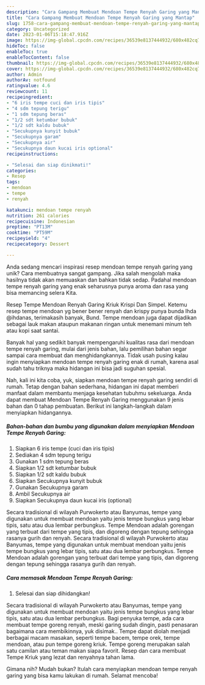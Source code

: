 ```yaml
---
description: "Cara Gampang Membuat Mendoan Tempe Renyah Garing yang Mantap"
title: "Cara Gampang Membuat Mendoan Tempe Renyah Garing yang Mantap"
slug: 1758-cara-gampang-membuat-mendoan-tempe-renyah-garing-yang-mantap
category: Uncategorized
date: 2023-01-06T15:18:47.916Z
image: https://img-global.cpcdn.com/recipes/36539e8137444932/680x482cq70/mendoan-tempe-renyah-garing-foto-resep-utama.jpg
hideToc: false
enableToc: true
enableTocContent: false
thumbnail: https://img-global.cpcdn.com/recipes/36539e8137444932/680x482cq70/mendoan-tempe-renyah-garing-foto-resep-utama.jpg
cover: https://img-global.cpcdn.com/recipes/36539e8137444932/680x482cq70/mendoan-tempe-renyah-garing-foto-resep-utama.jpg
author: Admin
authorAv: notfound
ratingvalue: 4.6
reviewcount: 11
recipeingredient:
- "6 iris tempe cuci dan iris tipis"
- "4 sdm tepung terigu"
- "1 sdm tepung beras"
- "1/2 sdt ketumbar bubuk"
- "1/2 sdt kaldu bubuk"
- "Secukupnya kunyit bubuk"
- "Secukupnya garam"
- "Secukupnya air"
- "Secukupnya daun kucai iris optional"
recipeinstructions:

- "Selesai dan siap dinikmati!"
categories:
- Resep
tags:
- mendoan
- tempe
- renyah

katakunci: mendoan tempe renyah 
nutrition: 261 calories
recipecuisine: Indonesian
preptime: "PT13M"
cooktime: "PT59M"
recipeyield: "4"
recipecategory: Dessert

---
```





Anda sedang mencari inspirasi resep mendoan tempe renyah garing yang unik? Cara membuatnya sangat gampang. Jika salah mengolah maka hasilnya tidak akan memuaskan dan bahkan tidak sedap. Padahal mendoan tempe renyah garing yang enak seharusnya punya aroma dan rasa yang bisa memancing selera Kita.





Resep Tempe Mendoan Renyah Garing Kriuk Krispi Dan Simpel. Ketemu resep tempe mendoan yg bener bener renyah dan krispy punya bunda Ihda @ihdanas, terimakasih banyak, Bund. Tempe mendoan juga dapat dijadikan sebagai lauk makan ataupun makanan ringan untuk menemani minum teh atau kopi saat santai.

Banyak hal yang sedikit banyak mempengaruhi kualitas rasa dari mendoan tempe renyah garing, mulai dari jenis bahan, lalu pemilihan bahan segar sampai cara membuat dan menghidangkannya. Tidak usah pusing kalau ingin menyiapkan mendoan tempe renyah garing enak di rumah, karena asal sudah tahu triknya maka hidangan ini bisa jadi suguhan spesial.






Nah, kali ini kita coba, yuk, siapkan mendoan tempe renyah garing sendiri di rumah. Tetap dengan bahan sederhana, hidangan ini dapat memberi manfaat dalam membantu menjaga kesehatan tubuhmu sekeluarga. Anda dapat membuat Mendoan Tempe Renyah Garing menggunakan 9 jenis bahan dan 0 tahap pembuatan. Berikut ini langkah-langkah dalam menyiapkan hidangannya.

<!--inarticleads1-->

##### Bahan-bahan dan bumbu yang digunakan dalam menyiapkan Mendoan Tempe Renyah Garing:

1. Siapkan 6 iris tempe (cuci dan iris tipis)
1. Sediakan 4 sdm tepung terigu
1. Gunakan 1 sdm tepung beras
1. Siapkan 1/2 sdt ketumbar bubuk
1. Siapkan 1/2 sdt kaldu bubuk
1. Siapkan Secukupnya kunyit bubuk
1. Gunakan Secukupnya garam
1. Ambil Secukupnya air
1. Siapkan Secukupnya daun kucai iris (optional)


Secara tradisional di wilayah Purwokerto atau Banyumas, tempe yang digunakan untuk membuat mendoan yaitu jenis tempe bungkus yang lebar tipis, satu atau dua lembar perbungkus. Tempe Mendoan adalah gorengan yang terbuat dari tempe yang tipis, dan digoreng dengan tepung sehingga rasanya gurih dan renyah. Secara tradisional di wilayah Purwokerto atau Banyumas, tempe yang digunakan untuk membuat mendoan yaitu jenis tempe bungkus yang lebar tipis, satu atau dua lembar perbungkus. Tempe Mendoan adalah gorengan yang terbuat dari tempe yang tipis, dan digoreng dengan tepung sehingga rasanya gurih dan renyah. 

<!--inarticleads2-->

##### Cara memasak Mendoan Tempe Renyah Garing:


1. Selesai dan siap dihidangkan!

Secara tradisional di wilayah Purwokerto atau Banyumas, tempe yang digunakan untuk membuat mendoan yaitu jenis tempe bungkus yang lebar tipis, satu atau dua lembar perbungkus. Bagi penyuka tempe, ada cara membuat tempe goreng renyah, meski garing sudah dingin, pasti penasaran bagaimana cara membikinnya, yuk disimak.. Tempe dapat diolah menjadi berbagai macam masakan, seperti tempe bacem, tempe orek, tempe mendoan, atau pun tempe goreng kriuk. Tempe goreng merupakan salah satu camilan atau teman makan siapa favorit. Resep dan cara membuat Tempe Kriuk yang lezat dan renyahnya tahan lama. 

Gimana nih? Mudah bukan? Itulah cara menyiapkan mendoan tempe renyah garing yang bisa kamu lakukan di rumah. Selamat mencoba!
